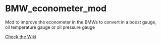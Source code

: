 # BMW_econometer_mod
Mod to improve the econometer in the BMWs to convert in a boost gauge, oil temperature gauge or oil pressure gauge

 [Check the Wiki](https://github.com/Biohazard86/BMW_econometer_mod/wiki)
